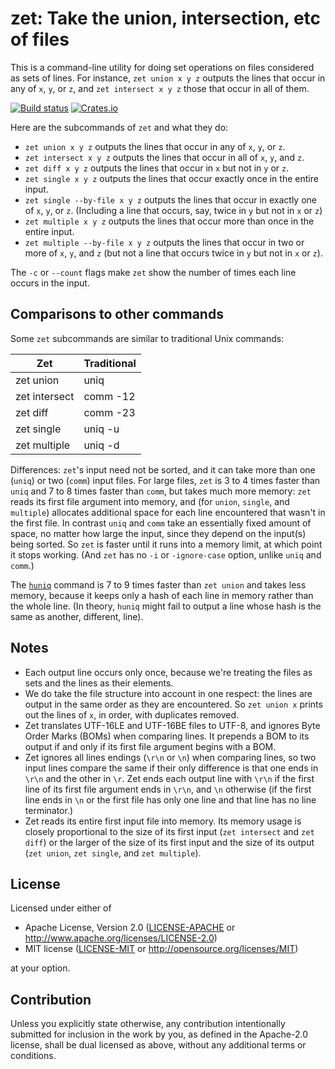zet: Take the union, intersection, etc of files
=================================================

This is a command-line utility for doing set operations on files considered as
sets of lines. For instance, `zet union x y z` outputs the lines that occur in
any of `x`, `y`, or `z`, and `zet intersect x y z` those that occur in all of them.

[![Build status](https://github.com/yarrow/zet/actions/workflows/ci.yml/badge.svg)](https://github.com/yarrow/zet/actions)
[![Crates.io](https://img.shields.io/crates/v/zet.svg)](https://crates.io/crates/zet)

Here are the subcommands of `zet` and what they do:

* `zet union x y z` outputs the lines that occur in any of `x`, `y`, or `z`.
* `zet intersect x y z` outputs the lines that occur in all of `x`, `y`, and `z`.
* `zet diff x y z` outputs the lines that occur in `x` but not in `y` or `z`.
* `zet single x y z` outputs the lines that occur exactly once in the entire input.
* `zet single --by-file x y z` outputs the lines that occur in exactly one of `x`, `y`,
  or `z`. (Including a line that occurs, say, twice in `y` but not in `x` or `z`) 
* `zet multiple x y z` outputs the lines that occur more than once in the entire input.
* `zet multiple --by-file x y z` outputs the lines that occur in two or more of `x`, `y`,
  and `z` (but not a line that occurs twice in `y` but not in `x` or `z`).

The `-c` or `--count` flags make `zet` show the number of times each line occurs in the input.

## Comparisons to other commands
Some `zet` subcommands are similar to traditional Unix commands:

  Zet           | Traditional
  ---           | -----------
  zet union     | uniq
  zet intersect | comm -12
  zet diff      | comm -23
  zet single    | uniq -u
  zet multiple  | uniq -d

Differences: `zet`'s input need not be sorted, and it can take more than one (`uniq`) or two (`comm`) input files.  For large files, `zet` is 3 to 4 times faster than `uniq` and 7 to 8 times faster than `comm`, but takes much more memory: `zet` reads its first file argument into memory, and (for `union`, `single`, and `multiple`) allocates additional space for each line encountered that wasn't in the first file. In contrast `uniq` and `comm` take an essentially fixed amount of space, no matter how large the input, since they depend on the input(s) being sorted. So `zet` is faster until it runs into a memory limit, at which point it stops working. (And `zet` has no `-i` or `-ignore-case` option, unlike `uniq` and `comm`.)

The [`huniq`](https://crates.io/crates/huniq) command is 7 to 9 times faster than `zet union` and takes less memory, because it keeps only a hash of each line in memory rather than the whole line. (In theory, `huniq` might fail to output a line whose hash is the same as another, different, line).

## Notes

* Each output line occurs only once, because we're treating the files as sets
  and the lines as their elements.
* We do take the file structure into account in one respect: the lines are
  output in the same order as they are encountered. So `zet union x` prints out
  the lines of `x`, in order, with duplicates removed.
* Zet translates UTF-16LE and UTF-16BE files to UTF-8, and ignores Byte Order
  Marks (BOMs) when comparing lines. It prepends a BOM to its output if and
  only if its first file argument begins with a BOM.
* Zet ignores all lines endings (`\r\n` or `\n`) when comparing lines, so two
  input lines compare the same if their only difference is that one ends in
  `\r\n` and the other in `\r`. Zet ends each output line with `\r\n` if the
  first line of its first file argument ends in `\r\n`, and `\n` otherwise (if
  the first line ends in `\n` or the first file has only one line and that line
  has no line terminator.)
* Zet reads its entire first input file into memory. Its memory usage is
  closely proportional to the size of its first input (`zet intersect` and `zet
  diff`) or the larger of the size of its first input and the size of its
  output (`zet union`, `zet single`, and `zet multiple`).

## License

Licensed under either of

 * Apache License, Version 2.0
   ([LICENSE-APACHE](LICENSE-APACHE) or http://www.apache.org/licenses/LICENSE-2.0)
 * MIT license
   ([LICENSE-MIT](LICENSE-MIT) or http://opensource.org/licenses/MIT)

at your option.

## Contribution

Unless you explicitly state otherwise, any contribution intentionally submitted
for inclusion in the work by you, as defined in the Apache-2.0 license, shall be
dual licensed as above, without any additional terms or conditions.
